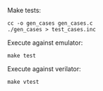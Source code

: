 Make tests:

    cc -o gen_cases gen_cases.c
    ./gen_cases > test_cases.inc

Execute against emulator:

    make test

Execute against verilator:

    make vtest
